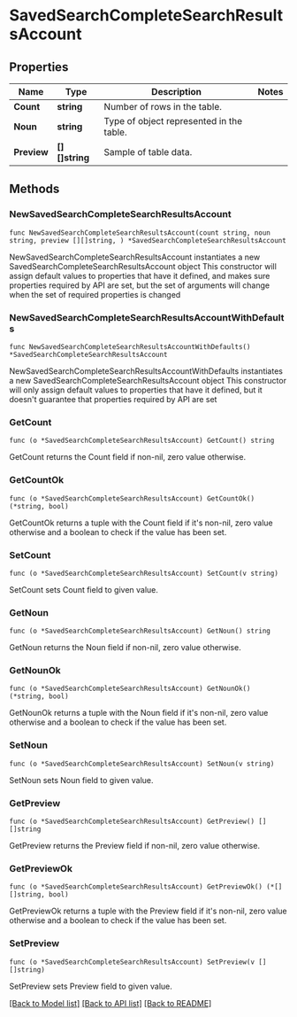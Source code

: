 # SavedSearchCompleteSearchResultsAccount

## Properties

Name | Type | Description | Notes
------------ | ------------- | ------------- | -------------
**Count** | **string** | Number of rows in the table. | 
**Noun** | **string** | Type of object represented in the table. | 
**Preview** | **[][]string** | Sample of table data. | 

## Methods

### NewSavedSearchCompleteSearchResultsAccount

`func NewSavedSearchCompleteSearchResultsAccount(count string, noun string, preview [][]string, ) *SavedSearchCompleteSearchResultsAccount`

NewSavedSearchCompleteSearchResultsAccount instantiates a new SavedSearchCompleteSearchResultsAccount object
This constructor will assign default values to properties that have it defined,
and makes sure properties required by API are set, but the set of arguments
will change when the set of required properties is changed

### NewSavedSearchCompleteSearchResultsAccountWithDefaults

`func NewSavedSearchCompleteSearchResultsAccountWithDefaults() *SavedSearchCompleteSearchResultsAccount`

NewSavedSearchCompleteSearchResultsAccountWithDefaults instantiates a new SavedSearchCompleteSearchResultsAccount object
This constructor will only assign default values to properties that have it defined,
but it doesn't guarantee that properties required by API are set

### GetCount

`func (o *SavedSearchCompleteSearchResultsAccount) GetCount() string`

GetCount returns the Count field if non-nil, zero value otherwise.

### GetCountOk

`func (o *SavedSearchCompleteSearchResultsAccount) GetCountOk() (*string, bool)`

GetCountOk returns a tuple with the Count field if it's non-nil, zero value otherwise
and a boolean to check if the value has been set.

### SetCount

`func (o *SavedSearchCompleteSearchResultsAccount) SetCount(v string)`

SetCount sets Count field to given value.


### GetNoun

`func (o *SavedSearchCompleteSearchResultsAccount) GetNoun() string`

GetNoun returns the Noun field if non-nil, zero value otherwise.

### GetNounOk

`func (o *SavedSearchCompleteSearchResultsAccount) GetNounOk() (*string, bool)`

GetNounOk returns a tuple with the Noun field if it's non-nil, zero value otherwise
and a boolean to check if the value has been set.

### SetNoun

`func (o *SavedSearchCompleteSearchResultsAccount) SetNoun(v string)`

SetNoun sets Noun field to given value.


### GetPreview

`func (o *SavedSearchCompleteSearchResultsAccount) GetPreview() [][]string`

GetPreview returns the Preview field if non-nil, zero value otherwise.

### GetPreviewOk

`func (o *SavedSearchCompleteSearchResultsAccount) GetPreviewOk() (*[][]string, bool)`

GetPreviewOk returns a tuple with the Preview field if it's non-nil, zero value otherwise
and a boolean to check if the value has been set.

### SetPreview

`func (o *SavedSearchCompleteSearchResultsAccount) SetPreview(v [][]string)`

SetPreview sets Preview field to given value.



[[Back to Model list]](../README.md#documentation-for-models) [[Back to API list]](../README.md#documentation-for-api-endpoints) [[Back to README]](../README.md)


